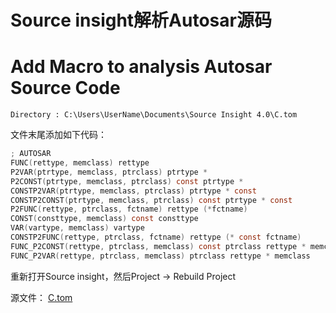# Source insight解析Autosar源码
# Add Macro to analysis Autosar Source Code


```
Directory : C:\Users\UserName\Documents\Source Insight 4.0\C.tom
```
文件末尾添加如下代码：
```c
; AUTOSAR
FUNC(rettype, memclass) rettype
P2VAR(ptrtype, memclass, ptrclass) ptrtype *
P2CONST(ptrtype, memclass, ptrclass) const ptrtype *
CONSTP2VAR(ptrtype, memclass, ptrclass) ptrtype * const
CONSTP2CONST(ptrtype, memclass, ptrclass) const ptrtype * const
P2FUNC(rettype, ptrclass, fctname) rettype (*fctname)
CONST(consttype, memclass) const consttype
VAR(vartype, memclass) vartype
CONSTP2FUNC(rettype, ptrclass, fctname) rettype (* const fctname)
FUNC_P2CONST(rettype, ptrclass, memclass) const ptrclass rettype * memclass
FUNC_P2VAR(rettype, ptrclass, memclass) ptrclass rettype * memclass

```

重新打开Source insight，然后Project -> Rebuild Project

源文件：
[C.tom](SourceInsight4_Cfg/C.tom)
